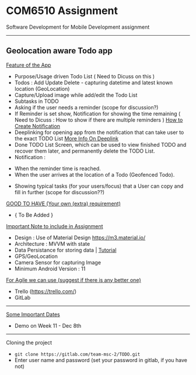 # COM6510 Assignment

Software Development for Mobile Development assignment

---
## Geolocation aware Todo app

<ins>Feature of the App</ins>
* Purpose/Usage driven Todo List ( Need to Dicuss on this )
* Todos : Add Update Delete - capturing datetime and latest known location (GeoLocation)
* Capture/Upload image while add/edit the Todo List
* Subtasks in TODO
* Asking if the user needs a reminder (scope for discussion?)
* If Reminder is set show, Notification for showing the time remaining  (  Need to Dicuss : How to show if there are multiple reminders ) [How to Create Notification](https://developer.android.com/develop/ui/views/notifications/build-notification)
* Deeplinking for opening app from the notification that can take user to the exact TODO List [More Info On Deeplink]( https://developer.android.com/training/app-links/deep-linking )
* Done TODO List Screen, which can be used to view finished TODO and recover them later, and permanently delete the TODO List.
* Notification : 
- When the reminder time is reached.
- When the user arrives at the location of a Todo (Geofenced Todo).
* Showing typical tasks (for your users/focus) that a User can copy and fill in further (scope for discussion??)




<ins> GOOD TO HAVE (Your own (extra) requirement) <ins>
* { To Be Added } 
  
<ins>Important Note to include in Assignment </ins>
* Design : Use of Material Design https://m3.material.io/
* Architecture : MVVM with state
* Data Persistance for storing data | [Tutorial](https://developer.android.com/courses/android-basics-kotlin/unit-5)
* GPS/GeoLocation
* Camera Sensor for capturing Image
* Minimum Android Version : 11

<ins>For Agile we can use (suggest if there is any better one) </ins>
* Trello (https://trello.com/)
* GitLab



----
<ins> Some Important Dates </ins>
- Demo on Week 11 - Dec 8th

---

Cloning the project 

* ``` git clone https://gitlab.com/team-msc-2/TODO.git ```
* Enter user name and password (set your password in gitlab, if you have not)


